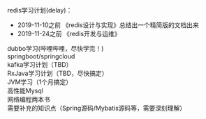 redis学习计划(delay)：
 - 2019-11-10之前  《redis设计与实现》总结出一个精简版的文档出来
 - 2019-11-24之前  《redis开发与运维》

dubbo学习(哔哩哔哩，尽快学完！)   
springboot/springcloud   
kafka学习计划（TBD）   
RxJava学习计划（TBD，尽快搞定）   
JVM学习（1个月搞定）   
高性能Mysql   
网络编程两本书   
需要补充的知识点（Spring源码/Mybatis源码等，需要深刻理解）
